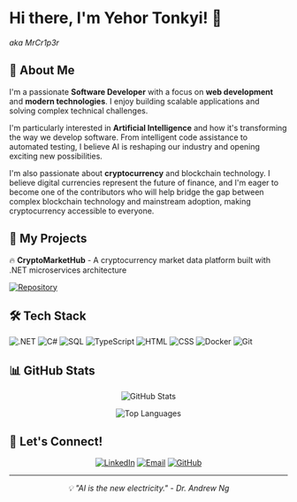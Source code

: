 # Hi there, I'm Yehor Tonkyi! 👋
*aka MrCr1p3r*

## 🚀 About Me

I'm a passionate **Software Developer** with a focus on **web development** and **modern technologies**. I enjoy building scalable applications and solving complex technical challenges.

I'm particularly interested in **Artificial Intelligence** and how it's transforming the way we develop software. From intelligent code assistance to automated testing, I believe AI is reshaping our industry and opening exciting new possibilities.

I'm also passionate about **cryptocurrency** and blockchain technology. I believe digital currencies represent the future of finance, and I'm eager to become one of the contributors who will help bridge the gap between complex blockchain technology and mainstream adoption, making cryptocurrency accessible to everyone.

## 💼 My Projects

🔥 **CryptoMarketHub** - A cryptocurrency market data platform built with .NET microservices architecture

[![Repository](https://img.shields.io/badge/View_Repository-181717?style=for-the-badge&logo=github&logoColor=white)](https://github.com/MrCr1p3r/crypto-market-hub)

## 🛠️ Tech Stack

![.NET](https://img.shields.io/badge/.NET-512BD4?style=flat&logo=.net&logoColor=white)
![C#](https://img.shields.io/badge/C%23-239120?style=flat&logo=c-sharp&logoColor=white)
![SQL](https://img.shields.io/badge/SQL-4479A1?style)
![TypeScript](https://img.shields.io/badge/TypeScript-007ACC?style=flat&logo=typescript&logoColor=white)
![HTML](https://img.shields.io/badge/HTML-E34F26?style=flat&logo=html5&logoColor=white)
![CSS](https://img.shields.io/badge/CSS-1572B6?style=flat&logo=css3&logoColor=white)
![Docker](https://img.shields.io/badge/Docker-2496ED?style=flat&logo=docker&logoColor=white)
![Git](https://img.shields.io/badge/Git-F05032?style=flat&logo=git&logoColor=white)

## 📊 GitHub Stats

<div align="center">

![GitHub Stats](https://github-readme-stats.vercel.app/api?username=MrCr1p3r&show_icons=true&theme=dark&hide_border=true&bg_color=0D1117&title_color=F85D7F&icon_color=F85D7F&text_color=FFFFFF)

![Top Languages](https://github-readme-stats.vercel.app/api/top-langs/?username=MrCr1p3r&layout=compact&theme=dark&hide_border=true&bg_color=0D1117&title_color=F85D7F&text_color=FFFFFF)

</div>

## 🤝 Let's Connect!

<div align="center">

[![LinkedIn](https://img.shields.io/badge/LinkedIn-0077B5?style=for-the-badge&logo=linkedin&logoColor=white)](https://linkedin.com/in/yehor-tonkyi-0b97b6265/)
[![Email](https://img.shields.io/badge/Email-D14836?style=for-the-badge&logo=gmail&logoColor=white)](mailto:yehor.tonkyi@gmail.com)
[![GitHub](https://img.shields.io/badge/GitHub-181717?style=for-the-badge&logo=github&logoColor=white)](https://github.com/MrCr1p3r)

</div>

---

<div align="center">
<i>💡 "AI is the new electricity." - Dr. Andrew Ng</i>
</div>
